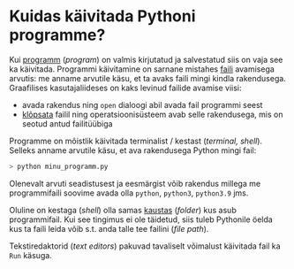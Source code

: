 # Kuidas käivitada Pythoni programme?

Kui [programm](../terminid/sonastik/programm-program.md) \(_program_\) on valmis kirjutatud ja salvestatud siis on vaja see ka käivitada. Programmi käivitamine on sarnane mistahes [faili](../terminid/sonastik/fail-file.md) avamisega arvutis: me anname arvutile käsu, et ta avaks faili mingi kindla rakendusega. Graafilises kasutajaliideses on kaks levinud failide avamise viisi:

* avada rakendus ning `open` dialoogi abil avada fail programmi seest
* [klõpsata](../terminid/sonastik/klopsama-click.md) failil ning operatsioonisüsteem avab selle rakendusega, mis on seotud antud failitüübiga

Programme on mõistlik käivitada terminalist / kestast \(_terminal, shell_\). Selleks anname arvutile käsu, et ava rakendusega Python mingi fail:

```bash
> python minu_programm.py
```

Olenevalt arvuti seadistusest ja eesmärgist võib rakendus millega me programmifaili soovime avada olla `python`, `python3`, `python3.9` jms.

Oluline on kestaga \(_shell_\) olla samas [kaustas](../terminid/sonastik/kaust-folder.md) \(_folder_\) kus asub programmifail. Kui see tingimus ei ole täidetud, siis tuleb Pythonile öelda kus ta faili leida võib s.t. anda talle tee failini \(_file path_\).

Tekstiredaktorid \(_text editors_\) pakuvad tavaliselt võimalust käivitada fail ka `Run` käsuga. 

